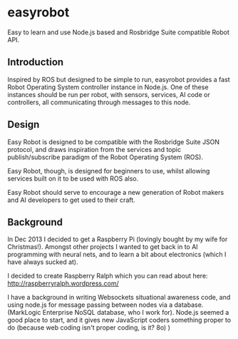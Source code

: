 # easyrobot

Easy to learn and use Node.js based and Rosbridge Suite compatible Robot API.

## Introduction

Inspired by ROS but designed to be simple to run, easyrobot provides a fast Robot Operating System
controller instance in Node.js. One of these instances should be run per robot, with sensors, 
services, AI code or controllers, all communicating through messages to this node.

## Design

Easy Robot is designed to be compatible with the Rosbridge Suite JSON protocol, and draws inspiration
from the services and topic publish/subscribe paradigm of the Robot Operating System (ROS).

Easy Robot, though, is designed for beginners to use, whilst allowing services built on it to be used
with ROS also.

Easy Robot should serve to encourage a new generation of Robot makers and AI developers to get used to
their craft.

## Background

In Dec 2013 I decided to get a Raspberry Pi (lovingly bought by my wife for Christmas!). Amongst other
projects I wanted to get back in to AI programming with neural nets, and to learn a bit about electronics
(which I have always sucked at).

I decided to create Raspberry Ralph which you can read about here: http://raspberryralph.wordpress.com/

I have a background in writing Websockets situational awareness code, and using node.js for message passing
between nodes via a database. (MarkLogic Enterprise NoSQL database, who I work for). Node.js seemed a good
place to start, and it gives new JavaScript coders something proper to do (because web coding isn't proper
coding, is it? 8o) )

